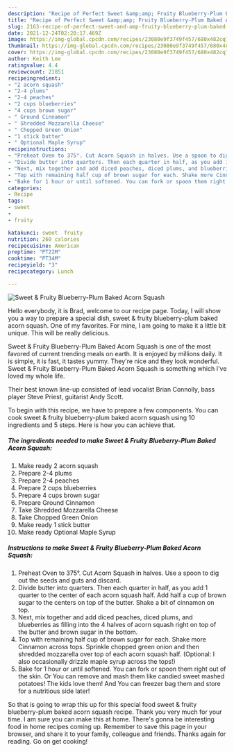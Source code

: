 ```yaml
---
description: "Recipe of Perfect Sweet &amp;amp; Fruity Blueberry-Plum Baked Acorn Squash"
title: "Recipe of Perfect Sweet &amp;amp; Fruity Blueberry-Plum Baked Acorn Squash"
slug: 2163-recipe-of-perfect-sweet-and-amp-fruity-blueberry-plum-baked-acorn-squash
date: 2021-12-24T02:20:17.469Z
image: https://img-global.cpcdn.com/recipes/23080e9f3749f457/680x482cq70/sweet-fruity-blueberry-plum-baked-acorn-squash-recipe-main-photo.jpg
thumbnail: https://img-global.cpcdn.com/recipes/23080e9f3749f457/680x482cq70/sweet-fruity-blueberry-plum-baked-acorn-squash-recipe-main-photo.jpg
cover: https://img-global.cpcdn.com/recipes/23080e9f3749f457/680x482cq70/sweet-fruity-blueberry-plum-baked-acorn-squash-recipe-main-photo.jpg
author: Keith Lee
ratingvalue: 4.4
reviewcount: 21851
recipeingredient:
- "2 acorn squash"
- "2-4 plums"
- "2-4 peaches"
- "2 cups blueberries"
- "4 cups brown sugar"
- " Ground Cinnamon"
- " Shredded Mozzarella Cheese"
- " Chopped Green Onion"
- "1 stick butter"
- " Optional Maple Syrup"
recipeinstructions:
- "Preheat Oven to 375°. Cut Acorn Squash in halves. Use a spoon to dig out the seeds and guts and discard."
- "Divide butter into quarters. Then each quarter in half, as you add 1 quarter to the center of each acorn squash half. Add half a cup of brown sugar to the centers on top of the butter. Shake a bit of cinnamon on top."
- "Next, mix together and add diced peaches, diced plums, and blueberries as filling into the 4 halves of acorn squash right on top of the butter and brown sugar in the bottom."
- "Top with remaining half cup of brown sugar for each. Shake more Cinnamon across tops. Sprinkle chopped green onion and then shredded mozzarella over top of each acorn squash half. (Optional: I also occasionally drizzle maple syrup across the tops!)"
- "Bake for 1 hour or until softened. You can fork or spoon them right out of the skin. Or You can remove and mash them like candied sweet mashed potatoes! The kids love them! And You can freezer bag them and store for a nutritious side later!"
categories:
- Recipe
tags:
- sweet
- 
- fruity

katakunci: sweet  fruity 
nutrition: 260 calories
recipecuisine: American
preptime: "PT22M"
cooktime: "PT34M"
recipeyield: "3"
recipecategory: Lunch

---
```



![Sweet &amp; Fruity Blueberry-Plum Baked Acorn Squash](https://img-global.cpcdn.com/recipes/23080e9f3749f457/680x482cq70/sweet-fruity-blueberry-plum-baked-acorn-squash-recipe-main-photo.jpg)

Hello everybody, it is Brad, welcome to our recipe page. Today, I will show you a way to prepare a special dish, sweet &amp; fruity blueberry-plum baked acorn squash. One of my favorites. For mine, I am going to make it a little bit unique. This will be really delicious.

Sweet &amp; Fruity Blueberry-Plum Baked Acorn Squash is one of the most favored of current trending meals on earth. It is enjoyed by millions daily. It is simple, it is fast, it tastes yummy. They're nice and they look wonderful. Sweet &amp; Fruity Blueberry-Plum Baked Acorn Squash is something which I've loved my whole life.

Their best known line-up consisted of lead vocalist Brian Connolly, bass player Steve Priest, guitarist Andy Scott.


To begin with this recipe, we have to prepare a few components. You can cook sweet &amp; fruity blueberry-plum baked acorn squash using 10 ingredients and 5 steps. Here is how you can achieve that.

<!--inarticleads1-->

##### The ingredients needed to make Sweet &amp; Fruity Blueberry-Plum Baked Acorn Squash:

1. Make ready 2 acorn squash
1. Prepare 2-4 plums
1. Prepare 2-4 peaches
1. Prepare 2 cups blueberries
1. Prepare 4 cups brown sugar
1. Prepare  Ground Cinnamon
1. Take  Shredded Mozzarella Cheese
1. Take  Chopped Green Onion
1. Make ready 1 stick butter
1. Make ready  Optional Maple Syrup




<!--inarticleads2-->

##### Instructions to make Sweet &amp; Fruity Blueberry-Plum Baked Acorn Squash:

1. Preheat Oven to 375°. Cut Acorn Squash in halves. Use a spoon to dig out the seeds and guts and discard.
1. Divide butter into quarters. Then each quarter in half, as you add 1 quarter to the center of each acorn squash half. Add half a cup of brown sugar to the centers on top of the butter. Shake a bit of cinnamon on top.
1. Next, mix together and add diced peaches, diced plums, and blueberries as filling into the 4 halves of acorn squash right on top of the butter and brown sugar in the bottom.
1. Top with remaining half cup of brown sugar for each. Shake more Cinnamon across tops. Sprinkle chopped green onion and then shredded mozzarella over top of each acorn squash half. (Optional: I also occasionally drizzle maple syrup across the tops!)
1. Bake for 1 hour or until softened. You can fork or spoon them right out of the skin. Or You can remove and mash them like candied sweet mashed potatoes! The kids love them! And You can freezer bag them and store for a nutritious side later!




So that is going to wrap this up for this special food sweet &amp; fruity blueberry-plum baked acorn squash recipe. Thank you very much for your time. I am sure you can make this at home. There's gonna be interesting food in home recipes coming up. Remember to save this page in your browser, and share it to your family, colleague and friends. Thanks again for reading. Go on get cooking!
